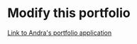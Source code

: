 # Modify this portfolio

[Link to Andra's portfolio application](https://steele-portfolio.netlify.app/)
